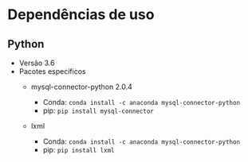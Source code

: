 # Dependências de uso

## Python
* Versão 3.6
* Pacotes específicos
	* mysql-connector-python 2.0.4
		* Conda: `conda install -c anaconda mysql-connector-python `
		* pip: `pip install mysql-connector`
		
	* lxml
		* Conda: `conda install -c anaconda mysql-connector-python `
		* pip: `pip install lxml`